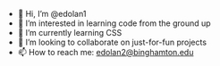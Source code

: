 - 👋 Hi, I’m @edolan1
- 👀 I’m interested in learning code from the ground up
- 🌱 I’m currently learning CSS
- 💞️ I’m looking to collaborate on just-for-fun projects
- 📫 How to reach me: edolan2@binghamton.edu

<!---
edolan1/edolan1 is a ✨ special ✨ repository because its `README.md` (this file) appears on your GitHub profile.
You can click the Preview link to take a look at your changes.
--->
